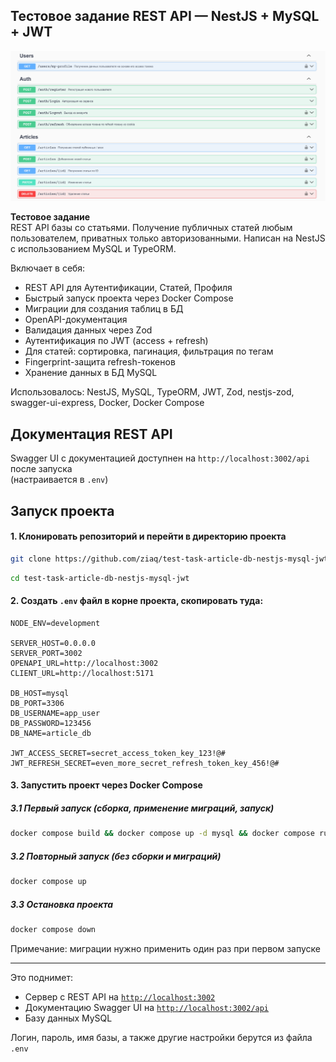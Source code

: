 ## Тестовое задание️ REST API — NestJS + MySQL + JWT
![Readme preview](./readme-preview-pic.png)

**Тестовое задание**  
REST API базы со статьями. Получение публичных статей любым пользователем, приватных только авторизованными. Написан на NestJS с использованием MySQL и TypeORM.

Включает в себя:  

- REST API для Аутентификации, Статей, Профиля
- Быстрый запуск проекта через Docker Compose
- Миграции для создания таблиц в БД
- OpenAPI-документация
- Валидация данных через Zod
- Аутентификация по JWT (access + refresh)
- Для статей: сортировка, пагинация, фильтрация по тегам
- Fingerprint-защита refresh-токенов
- Хранение данных в БД MySQL

Использовалось: NestJS, MySQL, TypeORM, JWT, Zod, nestjs-zod, swagger-ui-express, Docker, Docker Compose

## Документация REST API

Swagger UI с документацией доступнен на `http://localhost:3002/api` после запуска  
(настраивается в `.env`)

## Запуск проекта

#### 1. Клонировать репозиторий и перейти в директорию проекта

```bash
git clone https://github.com/ziaq/test-task-article-db-nestjs-mysql-jwt
```
```bash
cd test-task-article-db-nestjs-mysql-jwt
```

#### 2. Создать `.env` файл в корне проекта, скопировать туда:

```env
NODE_ENV=development

SERVER_HOST=0.0.0.0
SERVER_PORT=3002
OPENAPI_URL=http://localhost:3002
CLIENT_URL=http://localhost:5171

DB_HOST=mysql
DB_PORT=3306
DB_USERNAME=app_user
DB_PASSWORD=123456
DB_NAME=article_db

JWT_ACCESS_SECRET=secret_access_token_key_123!@#
JWT_REFRESH_SECRET=even_more_secret_refresh_token_key_456!@#
```

#### 3. Запустить проект через Docker Compose

##### 3.1 Первый запуск (сборка, применение миграций, запуск)

```bash
docker compose build && docker compose up -d mysql && docker compose run --rm app bash -c "/wait && npm run migration:run" && docker compose up
```

##### 3.2 Повторный запуск (без сборки и миграций)

```bash
docker compose up
```

##### 3.3 Остановка проекта

```bash
docker compose down
```

Примечание: миграции нужно применить один раз при первом запуске

---

Это поднимет:

- Сервер с REST API на [`http://localhost:3002`](http://localhost:3002)
- Документацию Swagger UI на [`http://localhost:3002/api`](http://localhost:3002/api)
- Базу данных MySQL

Логин, пароль, имя базы, а также другие настройки берутся из файла `.env`